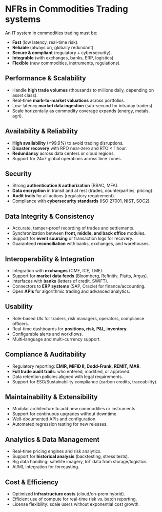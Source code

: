 # NFRs in Commodities Trading systems

An IT system in commodities trading must be:

* **Fast** (low latency, real-time risk).
* **Reliable** (always on, globally redundant).
* **Secure & compliant** (regulatory + cybersecurity).
* **Integrable** (with exchanges, banks, ERP, logistics).
* **Flexible** (new commodities, instruments, regulations).

## Performance & Scalability

* Handle **high trade volumes** (thousands to millions daily, depending on asset class).
* Real-time **mark-to-market valuations** across portfolios.
* Low-latency **market data ingestion** (sub-second for intraday traders).
* Scale horizontally as commodity coverage expands (energy, metals, agri).

## Availability & Reliability

* **High availability** (≥99.9%) to avoid trading disruptions.
* **Disaster recovery** with RPO near-zero and RTO < 1 hour.
* **Redundancy** across data centers or cloud regions.
* Support for 24x7 global operations across time zones.

## Security

* Strong **authentication & authorization** (RBAC, MFA).
* **Data encryption** in transit and at rest (trades, counterparties, pricing).
* **Audit trails** for all actions (regulatory requirement).
* Compliance with **cybersecurity standards** (ISO 27001, NIST, SOC2).

## Data Integrity & Consistency

* Accurate, tamper-proof recording of trades and settlements.
* Synchronization between **front, middle, and back office** modules.
* Support for **event sourcing** or transaction logs for recovery.
* Guaranteed **reconciliation** with banks, exchanges, and warehouses.

## Interoperability & Integration

* Integration with **exchanges** (CME, ICE, LME).
* Support for **market data feeds** (Bloomberg, Refinitiv, Platts, Argus).
* Interfaces with **banks** (letters of credit, SWIFT).
* Connectors to **ERP systems** (SAP, Oracle) for finance/accounting.
* Open **APIs** for algorithmic trading and advanced analytics.

## Usability

* Role-based UIs for traders, risk managers, operators, compliance officers.
* Real-time dashboards for **positions, risk, P&L, inventory**.
* Configurable alerts and workflows.
* Multi-language and multi-currency support.

## Compliance & Auditability

* Regulatory reporting: **EMIR, MiFID II, Dodd-Frank, REMIT, MAR**.
* **Full trade audit trails**: who entered, modified, or approved.
* Data retention policies aligned with legal requirements.
* Support for ESG/Sustainability compliance (carbon credits, traceability).

## Maintainability & Extensibility

* Modular architecture to add new commodities or instruments.
* Support for continuous upgrades without downtime.
* Well-documented APIs and configuration.
* Automated regression testing for new releases.

## Analytics & Data Management

* Real-time pricing engines and risk analytics.
* Support for **historical analysis** (backtesting, stress tests).
* Big data handling: satellite imagery, IoT data from storage/logistics.
* AI/ML integration for forecasting.

## Cost & Efficiency

* Optimized **infrastructure costs** (cloud/on-prem hybrid).
* Efficient use of compute for real-time risk vs. batch reporting.
* License flexibility: scale users without exponential cost growth.

